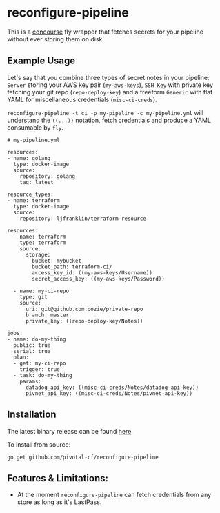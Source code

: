 # reconfigure-pipeline

This is a [concourse](https://concourse.ci) fly wrapper that fetches secrets for your pipeline without ever storing them on disk. 

## Example Usage

Let's say that you combine three types of secret notes in your pipeline: `Server` storing your AWS key pair (`my-aws-keys`), `SSH Key` with private key fetching your git repo (`repo-deploy-key`) and a freeform `Generic` with flat YAML for miscellaneous credentials (`misc-ci-creds`).

`reconfigure-pipeline -t ci -p my-pipeline -c my-pipeline.yml` will understand the `((...))` notation, fetch credentials and produce a YAML consumable by `fly`.

```
# my-pipeline.yml

resources:
- name: golang
  type: docker-image
  source:
    repository: golang
    tag: latest

resource_types:
- name: terraform
  type: docker-image
  source:
    repository: ljfranklin/terraform-resource

resources:
  - name: terraform
    type: terraform
    source:
      storage:
        bucket: mybucket
        bucket_path: terraform-ci/
        access_key_id: ((my-aws-keys/Username))
        secret_access_key: ((my-aws-keys/Password))

  - name: my-ci-repo
    type: git
    source:
      uri: git@github.com:oozie/private-repo
      branch: master
      private_key: ((repo-deploy-key/Notes))

jobs:
- name: do-my-thing
  public: true
  serial: true
  plan:
  - get: my-ci-repo
    trigger: true
  - task: do-my-thing
    params:
      datadog_api_key: ((misc-ci-creds/Notes/datadog-api-key))
      pivnet_api_key: ((misc-ci-creds/Notes/pivnet-api-key))
```

## Installation

The latest binary release can be found [here](https://github.com/pivotal-cf/reconfigure-pipeline/releases).

To install from source:

```
go get github.com/pivotal-cf/reconfigure-pipeline
```

## Features & Limitations:

* At the moment `reconfigure-pipeline` can fetch credentials from any store as long as it's LastPass.
